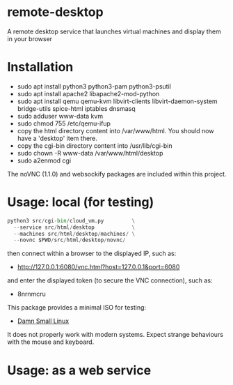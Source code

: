 # remote-desktop
A remote desktop service that launches virtual machines and display them in your browser

Installation
============

- sudo apt install python3 python3-pam python3-psutil 
- sudo apt install apache2 libapache2-mod-python
- sudo apt install qemu qemu-kvm libvirt-clients libvirt-daemon-system bridge-utils spice-html iptables dnsmasq
- sudo adduser www-data kvm
- sudo chmod 755 /etc/qemu-ifup
- copy the html directory content into /var/www/html. You should now have a 'desktop' item there.
- copy the cgi-bin directory content into /usr/lib/cgi-bin
- sudo chown -R www-data /var/www/html/desktop
- sudo a2enmod cgi

The noVNC (1.1.0) and websockify packages are included within this project.

Usage: local (for testing)
==========================

```python
python3 src/cgi-bin/cloud_vm.py         \
  --service src/html/desktop            \
  --machines src/html/desktop/machines/ \
  --novnc $PWD/src/html/desktop/novnc/
```
then connect within a browser to the displayed IP, such as:
- http://127.0.0.1:6080/vnc.html?host=127.0.0.1&port=6080

and enter the displayed token (to secure the VNC connection), such as:
- 8nrnmcru

This package provides a minimal ISO for testing:
- [Damn Small Linux](http://www.damnsmalllinux.org/)

It does not properly work with modern systems. Expect strange behaviours with 
the mouse and keyboard.

Usage: as a web service
=======================


